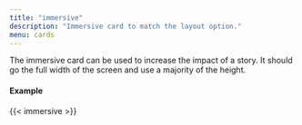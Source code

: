 ```yaml
---
title: "immersive"
description: "Immersive card to match the layout option."
menu: cards
---
```


The immersive card can be used to increase the impact of a story. It should go the full width of the screen and use a majority of the height.

#### Example
<div class="full-bleed">
  {{< immersive >}}
</div>
